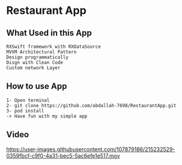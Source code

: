 # Restaurant App
## What Used in this App
    RXSwift framework with RXDataSource
    MVVM Architectural Pattern
    Design programmatically 
    Disgn with Clean Code
    Custom network Layer
    
## How to use App 
    1- Open terminal 
    2- git clone https://github.com/abdallah-7698/RestaurantApp.git
    3- pod install
    -> Have fun with my simple app
    

## Video
https://user-images.githubusercontent.com/107879186/215232529-0359fbcf-c9f0-4a31-bec5-5ac6efe1e517.mov
